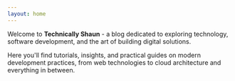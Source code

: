 ```yaml
---
layout: home
---
```


Welcome to **Technically Shaun** - a blog dedicated to exploring technology, software development, and the art of building digital solutions.

Here you'll find tutorials, insights, and practical guides on modern development practices, from web technologies to cloud architecture and everything in between.